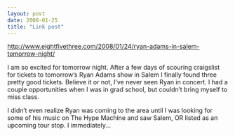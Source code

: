 ```yaml
---
layout: post
date: 2008-01-25
title: "Link post"
---
```

<http://www.eightfivethree.com/2008/01/24/ryan-adams-in-salem-tomorrow-night/>


<p>I am so excited for tomorrow night. After a few days of scouring craigslist for tickets to tomorrow’s Ryan Adams show in Salem I finally found three pretty good tickets. Believe it or not, I’ve never seen Ryan in concert. I had a couple opportunities when I was in grad school, but couldn’t bring myself to miss class.</p> <p>I didn’t even realize Ryan was coming to the area until I was looking for some of his music on The Hype Machine and saw Salem, OR listed as an upcoming tour stop. I immediately...</p>